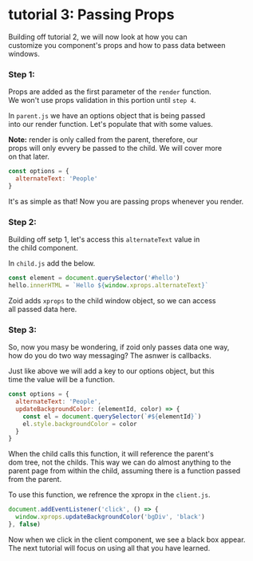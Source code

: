 # tutorial 3: Passing Props

Building off tutorial 2, we will now look at how you can<br/>
customize you component's props and how to pass data between<br/>
windows.

### Step 1:

Props are added as the first parameter of the `render` function.<br/>
We won't use props validation in this portion until `step 4`.

In `parent.js` we have an options object that is being passed<br />
into our render function. Let's populate that with some values.

**Note:** render is only called from the parent, therefore, our<br/>
props will only evvery be passed to the child. We will cover more<br/>
on that later.

```javascript
const options = {
  alternateText: 'People'
}
```

It's as simple as that! Now you are passing props whenever you render.

### Step 2:

Building off setp 1, let's access this `alternateText` value in<br/>
the child component.

In `child.js` add the below.

```javascript
const element = document.querySelector('#hello')
hello.innerHTML = `Hello ${window.xprops.alternateText}`
```

Zoid adds `xprops` to the child window object, so we can access<br/>
all passed data here.

### Step 3:

So, now you masy be wondering, if zoid only passes data one way,<br/>
how do you do two way messaging? The asnwer is callbacks.

Just like above we will add a key to our options object, but this<br/>
time the value will be a function.

```javascript
const options = {
  alternateText: 'People',
  updateBackgroundColor: (elementId, color) => {
    const el = document.querySelector(`#${elementId}`)
    el.style.backgroundColor = color
  }
}
```

When the child calls this function, it will reference the parent's<br/>
dom tree, not the childs. This way we can do almost anything to the<br/>
parent page from within the child, assuming there is a function passed<br/>
from the parent.

To use this function, we refrence the xpropx in the `client.js`.

```javascript
document.addEventListener('click', () => {
  window.xprops.updateBackgroundColor('bgDiv', 'black')
}, false)
```

Now when we click in the client component, we see a black box appear.<br/>
The next tutorial will focus on using all that you have learned.

